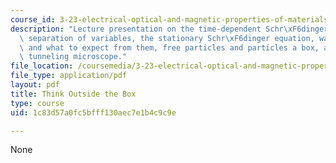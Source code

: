 ```yaml
---
course_id: 3-23-electrical-optical-and-magnetic-properties-of-materials-fall-2007
description: "Lecture presentation on the time-dependent Schr\xF6dinger equation,\
  \ separation of variables, the stationary Schr\xF6dinger equation, wave functions\
  \ and what to expect from them, free particles and particles a box, and the scanning\
  \ tunneling microscope."
file_location: /coursemedia/3-23-electrical-optical-and-magnetic-properties-of-materials-fall-2007/1c83d57a0fc5bfff130aec7e1b4c9c9e_clean2.pdf
file_type: application/pdf
layout: pdf
title: Think Outside the Box
type: course
uid: 1c83d57a0fc5bfff130aec7e1b4c9c9e

---
```

None